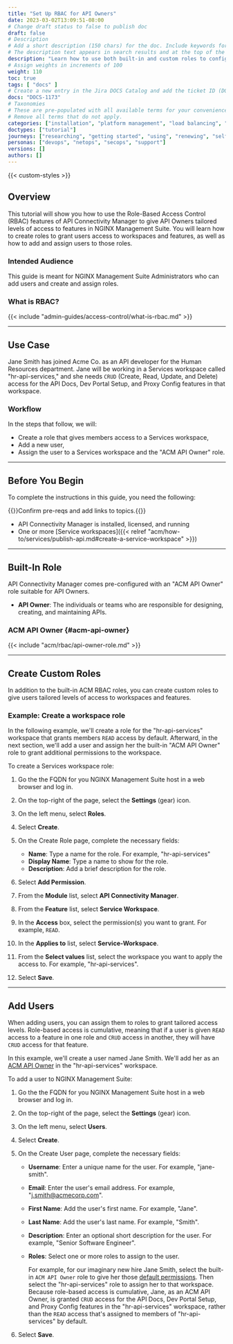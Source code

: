 ```yaml
---
title: "Set Up RBAC for API Owners"
date: 2023-03-02T13:09:51-08:00
# Change draft status to false to publish doc
draft: false
# Description
# Add a short description (150 chars) for the doc. Include keywords for SEO. 
# The description text appears in search results and at the top of the doc.
description: "Learn how to use both built-in and custom roles to configure role-based access control for NGINX Management Suite API Connectivity Manager."
# Assign weights in increments of 100
weight: 110
toc: true
tags: [ "docs" ]
# Create a new entry in the Jira DOCS Catalog and add the ticket ID (DOCS-<number>) below
docs: "DOCS-1173"
# Taxonomies
# These are pre-populated with all available terms for your convenience.
# Remove all terms that do not apply.
categories: ["installation", "platform management", "load balancing", "api management", "service mesh", "security", "analytics"]
doctypes: ["tutorial"]
journeys: ["researching", "getting started", "using", "renewing", "self service"]
personas: ["devops", "netops", "secops", "support"]
versions: []
authors: []
---
```


{{< custom-styles >}}

## Overview

This tutorial will show you how to use the Role-Based Access Control (RBAC) features of API Connectivity Manager to give API Owners tailored levels of access to features in NGINX Management Suite. You will learn how to create roles to grant users access to workspaces and features, as well as how to add and assign users to those roles.

### Intended Audience

This guide is meant for NGINX Management Suite Administrators who can add users and create and assign roles.

### What is RBAC?

{{< include "admin-guides/access-control/what-is-rbac.md" >}}

---

## Use Case

Jane Smith has joined Acme Co. as an API developer for the Human Resources department. Jane will be working in a Services workspace called "hr-api-services," and she needs `CRUD` (Create, Read, Update, and Delete) access for the API Docs, Dev Portal Setup, and Proxy Config features in that workspace.

### Workflow

In the steps that follow, we will:

- Create a role that gives members access to a Services workspace,
- Add a new user,
- Assign the user to a Services workspace and the "ACM API Owner" role.

---

## Before You Begin

To complete the instructions in this guide, you need the following:

{{<comment>}}Confirm pre-reqs and add links to topics.{{</comment>}}

- API Connectivity Manager is installed, licensed, and running
- One or more [Service workspaces]({{< relref "acm/how-to/services/publish-api.md#create-a-service-workspace" >}})

---

## Built-In Role

API Connectivity Manager comes pre-configured with an "ACM API Owner" role suitable for API Owners.

- **API Owner**: The individuals or teams who are responsible for designing, creating, and maintaining APIs.

### ACM API Owner {#acm-api-owner}

{{< include "acm/rbac/api-owner-role.md" >}}

---

## Create Custom Roles

In addition to the built-in ACM RBAC roles, you can create custom roles to give users tailored levels of access to workspaces and features.

### Example: Create a workspace role

In the following example, we'll create a role for the "hr-api-services" workspace that grants members `READ` access by default. Afterward, in the next section, we'll add a user and assign her the built-in "ACM API Owner" role to grant additional permissions to the workspace.

To create a Services workspace role:

1. Go the the FQDN for you NGINX Management Suite host in a web browser and log in.
2. On the top-right of the page, select the **Settings** (gear) icon.
3. On the left menu, select **Roles**.
4. Select **Create**.
5. On the Create Role page, complete the necessary fields:

   - **Name**: Type a name for the role. For example, "hr-api-services"
   - **Display Name**: Type a name to show for the role.
   - **Description**: Add a brief description for the role.

6. Select **Add Permission**.
7. From the **Module** list, select **API Connectivity Manager**.
8. From the **Feature** list, select **Service Workspace**.
9. In the **Access** box, select the permission(s) you want to grant. For example, `READ`.
10. In the **Applies to** list, select **Service-Workspace**.
11. From the **Select values** list, select the workspace you want to apply the access to. For example, "hr-api-services".
12. Select **Save**.

---

## Add Users

When adding users, you can assign them to roles to grant tailored access levels. Role-based access is cumulative, meaning that if a user is given `READ` access to a feature in one role and `CRUD` access in another, they will have `CRUD` access for that feature.

In this example, we'll create a user named Jane Smith. We'll add her as an [ACM API Owner](#acm-api-owner) in the "hr-api-services" workspace.

To add a user to NGINX Management Suite:

1. Go the the FQDN for you NGINX Management Suite host in a web browser and log in.
2. On the top-right of the page, select the **Settings** (gear) icon.
3. On the left menu, select **Users**.
4. Select **Create**.
5. On the Create User page, complete the necessary fields:

   - **Username**: Enter a unique name for the user. For example, "jane-smith".
   - **Email**: Enter the user's email address. For example, "j.smith@acmecorp.com".
   - **First Name**: Add the user's first name. For example, "Jane".
   - **Last Name**: Add the user's last name. For example, "Smith".
   - **Description**: Enter an optional short description for the user. For example, "Senior Software Engineer".
   - **Roles**: Select one or more roles to assign to the user.

      For example, for our imaginary new hire Jane Smith, select the built-in `ACM API Owner` role to give her those [default permissions](#acm-api-owner). Then select the "hr-api-services" role to assign her to that workspace. Because role-based access is cumulative, Jane, as an ACM API Owner, is granted `CRUD` access for the API Docs, Dev Portal Setup, and Proxy Config features in the "hr-api-services" workspace, rather than the `READ` access that's assigned to members of "hr-api-services" by default.

6. Select **Save**.
